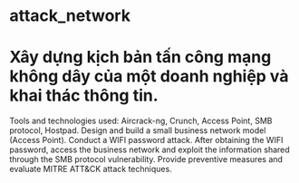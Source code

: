 # attack_network

# Xây dựng kịch bản tấn công mạng không dây của một doanh nghiệp và khai thác thông tin.


Tools and technologies used: Aircrack-ng, Crunch, Access Point, SMB
 protocol, Hostpad.
 Design and build a small business network model (Access Point).
 Conduct a WIFI password attack.
 After obtaining the WIFI password, access the business network and
 exploit the information shared through the SMB protocol vulnerability.
 Provide preventive measures and evaluate MITRE ATT&CK attack
 techniques.
